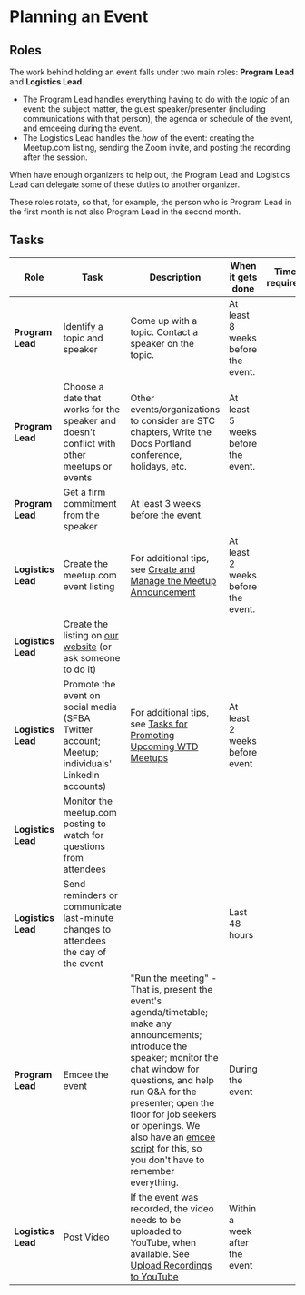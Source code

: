 # Planning an Event

## Roles

The work behind holding an event falls under two main roles: **Program Lead** and **Logistics Lead**.

* The Program Lead handles everything having to do with the _topic_ of an event: the subject matter, the guest speaker/presenter (including communications with that person), the agenda or schedule of the event, and emceeing during the event.
* The Logistics Lead handles the _how_ of the event: creating the Meetup.com listing, sending the Zoom invite, and posting the recording after the session.

When have enough organizers to help out, the Program Lead and Logistics Lead can delegate some of these duties to another organizer.

These roles rotate, so that, for example, the person who is Program Lead in the first month is not also Program Lead in the second month.


## Tasks

| Role | Task | Description | When it gets done | Time required |
|---------- | ----- | -----| ----- | ---- |
| **Program Lead** | Identify a topic and speaker | Come up with a topic. Contact a speaker on the topic. | At least 8 weeks before the event. |  |
| **Program Lead** | Choose a date that works for the speaker and doesn't conflict with other meetups or events  | Other events/organizations to consider are STC chapters, Write the Docs Portland conference, holidays, etc. | At least 5 weeks before the event. |  |
| **Program Lead** | Get a firm commitment from the speaker  | At least 3 weeks before the event. |  |  |
| **Logistics Lead** | Create the meetup.com event listing | For additional tips, see [Create and Manage the Meetup Announcement](meetup-announcement.md) | At least 2 weeks before the event. |  |
| **Logistics Lead** | Create the listing on [our website](https://writethedocs-sfbay.org/) (or ask someone to do it) | |  |  |
| **Logistics Lead** | Promote the event on social media (SFBA Twitter account; Meetup; individuals' LinkedIn accounts)  | For additional tips, see [Tasks for Promoting Upcoming WTD Meetups](event-promotion.md) | At least 2 weeks before event |  |
| **Logistics Lead** | Monitor the meetup.com posting to watch for questions from attendees  |  |  |  |
| **Logistics Lead** | Send reminders or communicate last-minute changes to attendees the day of the event  |  | Last 48 hours |  |
| **Program Lead** | Emcee the event | "Run the meeting" - That is, present the event's agenda/timetable; make any announcements; introduce the speaker; monitor the chat window for questions, and help run Q&A for the presenter; open the floor for job seekers or openings. We also have an [emcee script](https://github.com/San-Francisco-Write-The-Docs/meetups/blob/master/planning/emcee%20script.md) for this, so you don't have to remember everything. | During the event |  |
| **Logistics Lead** | Post Video | If the event was recorded, the video needs to be uploaded to YouTube, when available. See [Upload Recordings to YouTube](youtube-upload.md) | Within a week after the event| |
